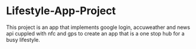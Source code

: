 # Lifestyle-App-Project

This project is an app that implements google login, accuweather and news api cuppled with nfc and gps to create an app that is a one stop hub for a busy lifestyle.

